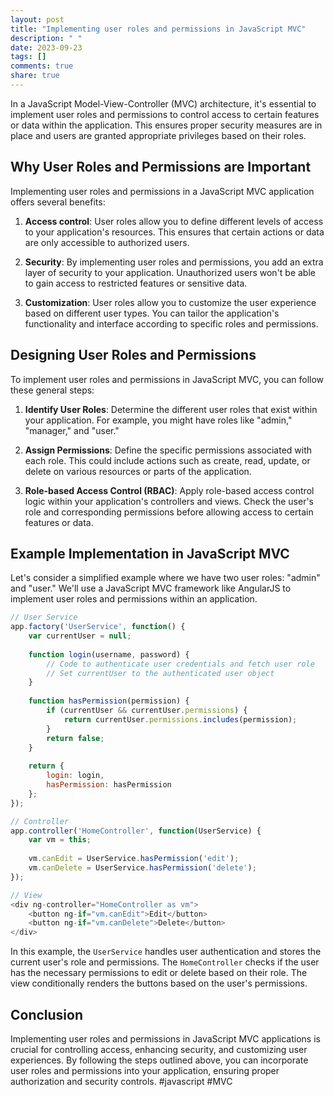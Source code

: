 ```yaml
---
layout: post
title: "Implementing user roles and permissions in JavaScript MVC"
description: " "
date: 2023-09-23
tags: []
comments: true
share: true
---
```


In a JavaScript Model-View-Controller (MVC) architecture, it's essential to implement user roles and permissions to control access to certain features or data within the application. This ensures proper security measures are in place and users are granted appropriate privileges based on their roles.

## Why User Roles and Permissions are Important

Implementing user roles and permissions in a JavaScript MVC application offers several benefits:

1. **Access control**: User roles allow you to define different levels of access to your application's resources. This ensures that certain actions or data are only accessible to authorized users.

2. **Security**: By implementing user roles and permissions, you add an extra layer of security to your application. Unauthorized users won't be able to gain access to restricted features or sensitive data.

3. **Customization**: User roles allow you to customize the user experience based on different user types. You can tailor the application's functionality and interface according to specific roles and permissions.

## Designing User Roles and Permissions

To implement user roles and permissions in JavaScript MVC, you can follow these general steps:

1. **Identify User Roles**: Determine the different user roles that exist within your application. For example, you might have roles like "admin," "manager," and "user."

2. **Assign Permissions**: Define the specific permissions associated with each role. This could include actions such as create, read, update, or delete on various resources or parts of the application.

3. **Role-based Access Control (RBAC)**: Apply role-based access control logic within your application's controllers and views. Check the user's role and corresponding permissions before allowing access to certain features or data.

## Example Implementation in JavaScript MVC

Let's consider a simplified example where we have two user roles: "admin" and "user." We'll use a JavaScript MVC framework like AngularJS to implement user roles and permissions within an application.

```javascript
// User Service
app.factory('UserService', function() {
    var currentUser = null;
    
    function login(username, password) {
        // Code to authenticate user credentials and fetch user role
        // Set currentUser to the authenticated user object
    }
    
    function hasPermission(permission) {
        if (currentUser && currentUser.permissions) {
            return currentUser.permissions.includes(permission);
        }
        return false;
    }
    
    return {
        login: login,
        hasPermission: hasPermission
    };
});

// Controller
app.controller('HomeController', function(UserService) {
    var vm = this;
    
    vm.canEdit = UserService.hasPermission('edit');
    vm.canDelete = UserService.hasPermission('delete');
});

// View
<div ng-controller="HomeController as vm">
    <button ng-if="vm.canEdit">Edit</button>
    <button ng-if="vm.canDelete">Delete</button>
</div>
```

In this example, the `UserService` handles user authentication and stores the current user's role and permissions. The `HomeController` checks if the user has the necessary permissions to edit or delete based on their role. The view conditionally renders the buttons based on the user's permissions.

## Conclusion

Implementing user roles and permissions in JavaScript MVC applications is crucial for controlling access, enhancing security, and customizing user experiences. By following the steps outlined above, you can incorporate user roles and permissions into your application, ensuring proper authorization and security controls. #javascript #MVC